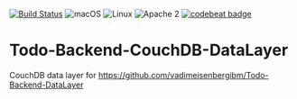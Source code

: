 [![Build Status](https://travis-ci.org/vadimeisenbergibm/Todo-Backend-CouchDB-DataLayer.svg?branch=master)](https://travis-ci.org/vadimeisenbergibm/Todo-Backend-CouchDB-DataLayer)
![macOS](https://img.shields.io/badge/os-macOS-green.svg?style=flat)
![Linux](https://img.shields.io/badge/os-linux-green.svg?style=flat)
![Apache 2](https://img.shields.io/badge/license-Apache2-blue.svg?style=flat)
[![codebeat badge](https://codebeat.co/badges/e2d97e36-7547-414f-be8b-52b8a12ce37f)](https://codebeat.co/projects/github-com-vadimeisenbergibm-todo-backend-couchdb-datalayer-master)

# Todo-Backend-CouchDB-DataLayer
CouchDB data layer for https://github.com/vadimeisenbergibm/Todo-Backend-DataLayer
